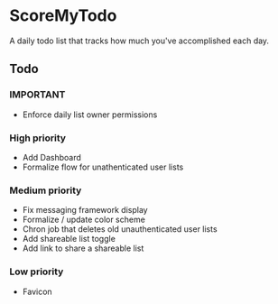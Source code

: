 # ScoreMyTodo

A daily todo list that tracks how much you've accomplished each day. 

## Todo
### **IMPORTANT**
- Enforce daily list owner permissions

### High priority
- Add Dashboard
- Formalize flow for unathenticated user lists

### Medium priority
- Fix messaging framework display
- Formalize / update color scheme
- Chron job that deletes old unauthenticated user lists
- Add shareable list toggle
- Add link to share a shareable list

### Low priority 
- Favicon
